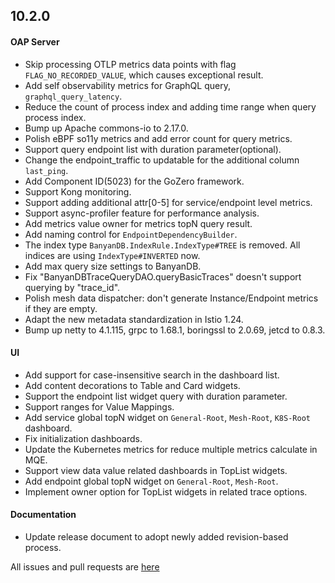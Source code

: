 ## 10.2.0

#### OAP Server

* Skip processing OTLP metrics data points with flag `FLAG_NO_RECORDED_VALUE`, which causes exceptional result.
* Add self observability metrics for GraphQL query, `graphql_query_latency`.
* Reduce the count of process index and adding time range when query process index.
* Bump up Apache commons-io to 2.17.0.
* Polish eBPF so11y metrics and add error count for query metrics.
* Support query endpoint list with duration parameter(optional).
* Change the endpoint_traffic to updatable for the additional column `last_ping`.
* Add Component ID(5023) for the GoZero framework.
* Support Kong monitoring.
* Support adding additional attr[0-5] for service/endpoint level metrics.
* Support async-profiler feature for performance analysis.
* Add metrics value owner for metrics topN query result.
* Add naming control for `EndpointDependencyBuilder`.
* The index type `BanyanDB.IndexRule.IndexType#TREE` is removed. All indices are using `IndexType#INVERTED` now.
* Add max query size settings to BanyanDB.
* Fix "BanyanDBTraceQueryDAO.queryBasicTraces" doesn't support querying by "trace_id".
* Polish mesh data dispatcher: don't generate Instance/Endpoint metrics if they are empty.
* Adapt the new metadata standardization in Istio 1.24.
* Bump up netty to 4.1.115, grpc to 1.68.1, boringssl to 2.0.69, jetcd to 0.8.3.

#### UI

* Add support for case-insensitive search in the dashboard list.
* Add content decorations to Table and Card widgets.
* Support the endpoint list widget query with duration parameter.
* Support ranges for Value Mappings.
* Add service global topN widget on `General-Root`, `Mesh-Root`, `K8S-Root` dashboard.
* Fix initialization dashboards.
* Update the Kubernetes metrics for reduce multiple metrics calculate in MQE.
* Support view data value related dashboards in TopList widgets.
* Add endpoint global topN widget on `General-Root`, `Mesh-Root`.
* Implement owner option for TopList widgets in related trace options.


#### Documentation
* Update release document to adopt newly added revision-based process.

All issues and pull requests are [here](https://github.com/apache/skywalking/milestone/224?closed=1)
